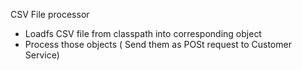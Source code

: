 CSV File processor
- Loadfs CSV file from classpath into corresponding object
- Process those objects ( Send them as POSt request to Customer Service)
